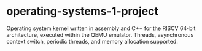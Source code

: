 # operating-systems-1-project
Operating system kernel written in assembly and C++ for the RISCV 64-bit architecture, executed within the QEMU emulator. Threads, asynchronous context switch, periodic threads, and memory allocation supported.
